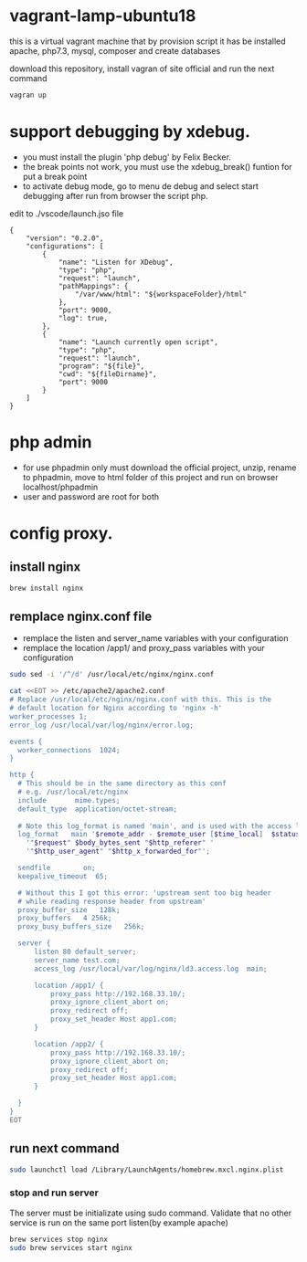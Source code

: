 # vagrant-lamp-ubuntu18
this is a virtual vagrant machine that by provision script it has be installed apache, php7.3, mysql, composer and create databases

download this repository, install vagran of site official and run the next command

```bash
vagran up
```

# support debugging by xdebug. 
* you must install the plugin 'php debug' by Felix Becker. 
* the break points not work, you must use the xdebug_break() funtion for put a break point
* to activate debug mode, go to menu de debug and select start debugging after run from browser the script php.

edit to ./vscode/launch.jso file
```
{
    "version": "0.2.0",
    "configurations": [
        {
            "name": "Listen for XDebug",
            "type": "php",
            "request": "launch",
            "pathMappings": {
                "/var/www/html": "${workspaceFolder}/html"
            },
            "port": 9000,
            "log": true,
        },
        {
            "name": "Launch currently open script",
            "type": "php",
            "request": "launch",
            "program": "${file}",
            "cwd": "${fileDirname}",
            "port": 9000
        }
    ]
}
```

# php admin

* for use phpadmin only must download the official project, unzip, rename to phpadmin, move to html folder of this project and run on browser localhost/phpadmin
* user and password are root for both

# config proxy.

## install nginx
```bash
brew install nginx
```

## remplace nginx.conf file
*   remplace the listen and server_name variables with your configuration
*   remplace the location /app1/ and proxy_pass variables with your configuration
```bash
sudo sed -i '/^/d' /usr/local/etc/nginx/nginx.conf
```
```bash
cat <<EOT >> /etc/apache2/apache2.conf
# Replace /usr/local/etc/nginx/nginx.conf with this. This is the
# default location for Nginx according to 'nginx -h'
worker_processes 1;
error_log /usr/local/var/log/nginx/error.log;

events {
  worker_connections  1024;
}

http {
  # This should be in the same directory as this conf
  # e.g. /usr/local/etc/nginx
  include       mime.types;
  default_type  application/octet-stream;
  
  # Note this log_format is named 'main', and is used with the access log below
  log_format   main '$remote_addr - $remote_user [$time_local]  $status '
    '"$request" $body_bytes_sent "$http_referer" '
    '"$http_user_agent" "$http_x_forwarded_for"';

  sendfile        on;
  keepalive_timeout  65;

  # Without this I got this error: 'upstream sent too big header
  # while reading response header from upstream'
  proxy_buffer_size   128k;
  proxy_buffers   4 256k;
  proxy_busy_buffers_size   256k;

  server {
      listen 80 default_server;
      server_name test.com;
      access_log /usr/local/var/log/nginx/ld3.access.log  main;

      location /app1/ {
          proxy_pass http://192.168.33.10/;
          proxy_ignore_client_abort on;
          proxy_redirect off;
          proxy_set_header Host app1.com;
      }

      location /app2/ {
          proxy_pass http://192.168.33.10/;
          proxy_ignore_client_abort on;
          proxy_redirect off;
          proxy_set_header Host app1.com;
      }

  }
}
EOT
```

## run next command
```bash
sudo launchctl load /Library/LaunchAgents/homebrew.mxcl.nginx.plist
```

### stop and run server
The server must be initializate using sudo command. Validate that no other service is run on the same port listen(by example apache)
```bash
brew services stop nginx
sudo brew services start nginx
```